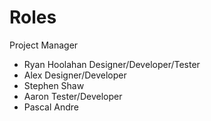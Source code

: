 # Roles #

Project Manager
  * Ryan Hoolahan
Designer/Developer/Tester
  * Alex
Designer/Developer
  * Stephen Shaw
  * Aaron
Tester/Developer
  * Pascal Andre